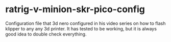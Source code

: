 # ratrig-v-minion-skr-pico-config
Configuration file that 3d nero configured in his video series on how to flash klipper to any any 3d printer. It has tested to be working, but it is always good idea to double check everything.
